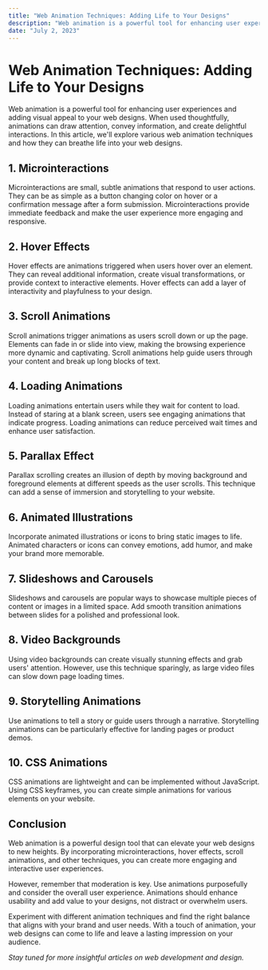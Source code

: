 ```yaml
---
title: "Web Animation Techniques: Adding Life to Your Designs"
description: "Web animation is a powerful tool for enhancing user experiences and adding visual appeal to your web designs. When used thoughtfully, animations can draw attention, convey information, and create delightful interactions. In this article..."
date: "July 2, 2023"
---
```


# Web Animation Techniques: Adding Life to Your Designs

Web animation is a powerful tool for enhancing user experiences and adding visual appeal to your web designs. When used thoughtfully, animations can draw attention, convey information, and create delightful interactions. In this article, we'll explore various web animation techniques and how they can breathe life into your web designs.

## **1. Microinteractions**

Microinteractions are small, subtle animations that respond to user actions. They can be as simple as a button changing color on hover or a confirmation message after a form submission. Microinteractions provide immediate feedback and make the user experience more engaging and responsive.

## **2. Hover Effects**

Hover effects are animations triggered when users hover over an element. They can reveal additional information, create visual transformations, or provide context to interactive elements. Hover effects can add a layer of interactivity and playfulness to your design.

## **3. Scroll Animations**

Scroll animations trigger animations as users scroll down or up the page. Elements can fade in or slide into view, making the browsing experience more dynamic and captivating. Scroll animations help guide users through your content and break up long blocks of text.

## **4. Loading Animations**

Loading animations entertain users while they wait for content to load. Instead of staring at a blank screen, users see engaging animations that indicate progress. Loading animations can reduce perceived wait times and enhance user satisfaction.

## **5. Parallax Effect**

Parallax scrolling creates an illusion of depth by moving background and foreground elements at different speeds as the user scrolls. This technique can add a sense of immersion and storytelling to your website.

## **6. Animated Illustrations**

Incorporate animated illustrations or icons to bring static images to life. Animated characters or icons can convey emotions, add humor, and make your brand more memorable.

## **7. Slideshows and Carousels**

Slideshows and carousels are popular ways to showcase multiple pieces of content or images in a limited space. Add smooth transition animations between slides for a polished and professional look.

## **8. Video Backgrounds**

Using video backgrounds can create visually stunning effects and grab users' attention. However, use this technique sparingly, as large video files can slow down page loading times.

## **9. Storytelling Animations**

Use animations to tell a story or guide users through a narrative. Storytelling animations can be particularly effective for landing pages or product demos.

## **10. CSS Animations**

CSS animations are lightweight and can be implemented without JavaScript. Using CSS keyframes, you can create simple animations for various elements on your website.

## **Conclusion**

Web animation is a powerful design tool that can elevate your web designs to new heights. By incorporating microinteractions, hover effects, scroll animations, and other techniques, you can create more engaging and interactive user experiences.

However, remember that moderation is key. Use animations purposefully and consider the overall user experience. Animations should enhance usability and add value to your designs, not distract or overwhelm users.

Experiment with different animation techniques and find the right balance that aligns with your brand and user needs. With a touch of animation, your web designs can come to life and leave a lasting impression on your audience.

_Stay tuned for more insightful articles on web development and design._
